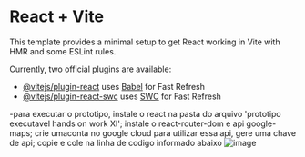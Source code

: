 # React + Vite

This template provides a minimal setup to get React working in Vite with HMR and some ESLint rules.

Currently, two official plugins are available:

- [@vitejs/plugin-react](https://github.com/vitejs/vite-plugin-react/blob/main/packages/plugin-react/README.md) uses [Babel](https://babeljs.io/) for Fast Refresh
- [@vitejs/plugin-react-swc](https://github.com/vitejs/vite-plugin-react-swc) uses [SWC](https://swc.rs/) for Fast Refresh

-para executar o prototipo, instale o react na pasta do arquivo 'prototipo executavel hands on work XI'; instale o react-router-dom e api google-maps;
crie umaconta no google cloud para utilizar essa api, gere uma chave de api; copie e cole na linha de codigo informado abaixo
![image](https://github.com/user-attachments/assets/d5b9b654-2649-40b7-8cc3-12ccd9bd4b4f)

